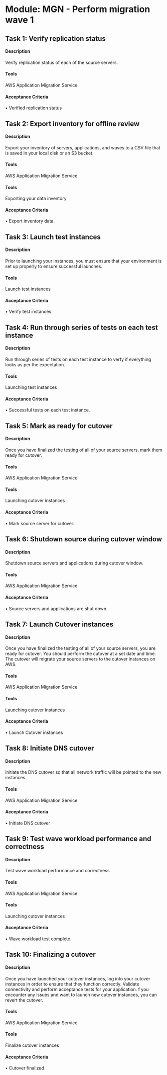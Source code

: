 
# Module: MGN - Perform migration wave 1
## Task 1: Verify replication status
#### Description
Verify replication status of each of the source servers.
#### Tools
AWS Application Migration Service
#### Acceptance Criteria
• Verified replication status
## Task 2: Export inventory for offline review
#### Description
Export your inventory of servers, applications, and waves to a CSV file that is saved in your local disk or an S3 bucket.
#### Tools
AWS Application Migration Service
#### Tools
Exporting your data inventory
#### Acceptance Criteria
• Export inventory data.
## Task 3: Launch test instances
#### Description
Prior to launching your instances, you must ensure that your environment is set up properly to ensure successful launches.
#### Tools
Launch test instances
#### Acceptance Criteria
• Verify test instances.
## Task 4: Run through series of tests on each test instance
#### Description
Run through series of tests on each test instance to verfy if everything looks as per the expectation.
#### Tools
Launching test instances
#### Acceptance Criteria
• Successful tests on each test instance.
## Task 5: Mark as ready for cutover
#### Description
Once you have finalized the testing of all of your source servers, mark them ready for cutover.
#### Tools
AWS Application Migration Service
#### Tools
Launching cutover instances
#### Acceptance Criteria
• Mark source server for cutover.
## Task 6: Shutdown source during cutover window
#### Description
Shutdown source servers and applications during cutover window.
#### Tools
AWS Application Migration Service
#### Acceptance Criteria
• Source servers and applications are shut down.
## Task 7: Launch Cutover instances
#### Description
Once you have finalized the testing of all of your source servers, you are ready for cutover. You should perform the cutover at a set date and time. The cutover will migrate your source servers to the cutover instances on AWS. 
#### Tools
AWS Application Migration Service
#### Tools
Launching cutover instances
#### Acceptance Criteria
• Launch Cutover instances
## Task 8: Initiate DNS cutover
#### Description
Initiate the DNS cutover so that all network traffic will be pointed to the new instances.
#### Tools
AWS Application Migration Service
#### Acceptance Criteria
• Initiate DNS cutover
## Task 9: Test wave workload performance and correctness
#### Description
Test wave workload performance and correctness
#### Tools
AWS Application Migration Service
#### Tools
Launching cutover instances
#### Acceptance Criteria
• Wave workload test complete.
## Task 10: Finalizing a cutover
#### Description
Once you have launched your cutover instances, log into your cutover instances in order to ensure that they function correctly. Validate connectivity and perform acceptance tests for your application. f you encounter any issues and want to launch new cutover instances, you can revert the cutover.
#### Tools
AWS Application Migration Service
#### Tools
Finalize cutover instances
#### Acceptance Criteria
• Cutover finalized